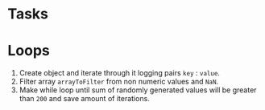 # Tasks

# Loops

1. Create object and iterate through it logging pairs `key` : `value`.
2. Filter array `arrayToFilter` from non numeric values and `NaN`.
3. Make while loop until sum of randomly generated values will be greater than `200` and save amount of iterations.
